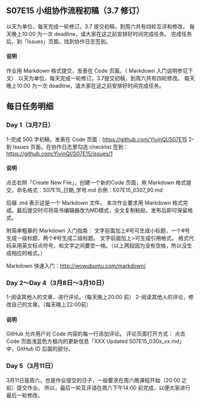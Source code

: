 ## S07E15 小组协作流程初稿（3.7 修订）

以天为单位，每天完成一轮修订。3.7 提交初稿，到周六共有四轮互评和修改。
每天晚上10:00 为一次 deadline，请大家在这之前安排好时间完成任务。
完成任务后，到「Issues」页面，找到协作日志签到。

#### 说明

作业用 Markdown 格式提交，发表在 Code 页面。（ Markdown 入门说明参见下文）
以天为单位，每天完成一轮修订。3.7提交初稿，到周六共有四轮修改。
每天晚上10:00 为一次 deadline，请大家在这之前安排好时间完成任务。

## 每日任务明细

### Day 1（3月7日）

1-完成 500 字初稿，发表在 Code 页面：https://github.com/YiyinQI/S07E15
2-到 Issues 页面，在协作日志里勾选 checklist 签到：https://github.com/YiyinQI/S07E15/issues/1

#### 说明 

点击右侧「Create New File」，创建一个新的Code  页面，用 Markdown 格式提交，命名格式：S07E15_日期_学号.md
示例：E07E15_0307_90.md

后缀 .md 表示这是一个 Markdown 文件。
本次作业要求用 Markdown 格式完成。最后提交时可将简书编辑器改为MD模式，全文复制粘贴，发布后即可保留格式。

附简单粗暴的 Markdown 入门指南：
文字前面加上#号可生成小标题，一个#号生成一级标题，两个#号生成二级标题。
文字前面加上>可生成引用格式。
格式代码采用英文标点符号，和文字之间要空一格。（以上两段因为没有空格，所以没生成相应的格式。）

Markdown 快速入门：http://wowubuntu.com/markdown/ 

### Day 2～Day 4（3月8日～3月10日）
1-阅读其他人的文章，进行评论。（每天晚上20:00 前）
2-阅读其他人的评论，修改自己的文章。（每天晚上22:00前）

#### 说明
GitHub 允许用户对 Code 内容的每一行添加评论。
评论页面打开方式：
点击 Code 页面浅蓝色方框内的更新信息「XXX Updated S07E15_030x_xx.md」中，GitHub ID 后面的部分。

### Day 5（3月11日）
3月11日是周六，也是作业提交的日子，一般要求在周六晚课程开始（20:00 之前）提交作业。
所以，最后一轮互评请在周六下午14:00 前完成，以便大家进行最后一轮修改。
